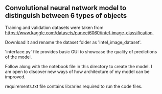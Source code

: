 ## Convolutional neural network model to distinguish between 6 types of objects ##

Training and validation datasets were taken from https://www.kaggle.com/datasets/puneet6060/intel-image-classification.

Download it and rename the dataset folder as 'intel_image_dataset'.

'interface.py' file provides basic GUI to showcase the quality of predictions of the model.

Follow along with the notebook file in this directory to create the model.
I am open to discover new ways of how architecture of my model can be improved.

requirements.txt file contains libraries required to run the code files.

